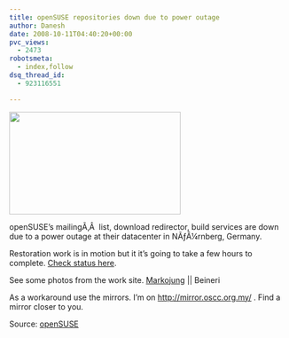 ```yaml
---
title: openSUSE repositories down due to power outage
author: Danesh
date: 2008-10-11T04:40:20+00:00
pvc_views:
  - 2473
robotsmeta:
  - index,follow
dsq_thread_id:
  - 923116551

---
```

[<img loading="lazy" class="alignnone size-medium wp-image-984" title="opensuse" src="/wp-content/uploads/2008/10/opensuse.png" alt="" width="309" height="185" />][1]

openSUSE&#8217;s mailingÃ‚Â  list, download redirector, build services are down due to a power outage at their datacenter in NÃƒÂ¼rnberg, Germany.

Restoration work is in motion but it it&#8217;s going to take a few hours to complete. [Check status here][2].

See some photos from the work site. [Markojung][3] || Beineri

As a workaround use the mirrors. I&#8217;m on <http://mirror.oscc.org.my/> . Find a mirror closer to you.

Source: [openSUSE][2]

 [1]: /wp-content/uploads/2008/10/opensuse.png
 [2]: http://news.opensuse.org/2008/10/10/power-outage-in-area-where-most-opensuse-servers-are-located/
 [3]: http://www.flickr.com/photos/mjung/sets/72157607907568938